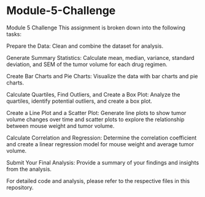 # Module-5-Challenge
Module 5 Challenge
This assignment is broken down into the following tasks:

Prepare the Data: Clean and combine the dataset for analysis.

Generate Summary Statistics: Calculate mean, median, variance, standard deviation, and SEM of the tumor volume for each drug regimen.

Create Bar Charts and Pie Charts: Visualize the data with bar charts and pie charts.

Calculate Quartiles, Find Outliers, and Create a Box Plot: Analyze the quartiles, identify potential outliers, and create a box plot.

Create a Line Plot and a Scatter Plot: Generate line plots to show tumor volume changes over time and scatter plots to explore the relationship between mouse weight and tumor volume.

Calculate Correlation and Regression: Determine the correlation coefficient and create a linear regression model for mouse weight and average tumor volume.

Submit Your Final Analysis: Provide a summary of your findings and insights from the analysis.

For detailed code and analysis, please refer to the respective files in this repository.

